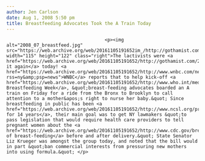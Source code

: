 ```yaml
---
author: Jen Carlson
date: Aug 1, 2008 5:50 pm
title: Breastfeeding Advocates Took the A Train Today
---
```


	
										<p><img alt="2008_07_breastfeed.jpg" src="https://web.archive.org/web/20161105191652im_/http://gothamist.com/attachments/jen/2008_07_breastfeed.jpg" width="115" height="122" class="right">The lactivists were <a href="https://web.archive.org/web/20161105191652/http://gothamist.com/2007/08/05/lactivists_unit.php">at it again</a> today! <a href="https://web.archive.org/web/20161105191652/http://www.wnbc.com/news/17064095/detail.html?rss=ny&amp;psp=news">WNBC</a> reports that to help kick-off <a href="https://web.archive.org/web/20161105191652/http://www.who.int/mediacentre/news/statements/2008/s08/en/index.html">World Breastfeeding Week</a>, &quot;breast-feeding advocates boarded an A train on Friday for a ride from the Bronx to Brooklyn to call attention to a mother&apos;s right to nurse her baby.&quot; Since breastfeeding in public has been <a href="https://web.archive.org/web/20161105191652/http://www.ncsl.org/programs/health/breast50.htm">legal for 14 years</a>, their main goal was to get NY lawmakers &quot;to pass legislation that would require health care providers to tell pregnant women about the <a href="https://web.archive.org/web/20161105191652/http://www.cdc.gov/breastfeeding/">benefits of breast-feeding</a> before and after delivery.&quot; State Senator Liz Krueger was amongst the group today, and noted that the bill would in part &quot;ban commercial interests from pressuring new mothers into using formula.&quot; </p>					
										
									
				